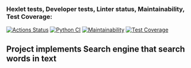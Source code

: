 ### Hexlet tests, Developer tests, Linter status, Maintainability, Test Coverage:
[![Actions Status](https://github.com/Abra19/algorithms-project-69/actions/workflows/hexlet-check.yml/badge.svg)](https://github.com/Abra19/algorithms-project-69/actions)
[![Python CI](https://github.com/Abra19/algorithms-project-69/actions/workflows/pyci.yml/badge.svg)](https://github.com/Abra19/algorithms-project-69/actions/workflows/pyci.yml)
[![Maintainability](https://api.codeclimate.com/v1/badges/765fba2f46015c67d7f9/maintainability)](https://codeclimate.com/github/Abra19/algorithms-project-69/maintainability)
[![Test Coverage](https://api.codeclimate.com/v1/badges/765fba2f46015c67d7f9/test_coverage)](https://codeclimate.com/github/Abra19/algorithms-project-69/test_coverage)

## Project implements Search engine that search words in text